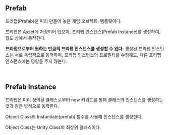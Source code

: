 ## Prefab

프리팹(Prefab)은 미리 만들어 놓은 게임 오브젝트, 템플릿이다. 

프리팹은 Asset에 저장되어 있으며, 프리팹 인스턴스(Prefab Instance)를 생성하여, 월드 상에서 동작한다. 

**프리팹으로부터 원하는 만큼의 프리팹 인스턴스를 생성할 수 있다.** 생성된 프리팹 인스턴스는 서로 독립적으로 동작하며, 프리팹 인스턴스의 프로펄티를 수정해도, 다른 프리팹 인스턴스에는 영향을 주지 않는다. 

​     

## Prefab Instance

프리팹은 미리 정의된 클래스로부터 new 키워드를 통해 클래스의 인스턴스를 생성하는 것과 같은 방식으로 동작한다.

Object Class의 Instantiate(prefab) 함수를 사용해 인스턴스를 생성한다.

Object Class는 Unity Class의 최상위 클래스이다. 
